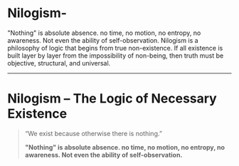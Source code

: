 # Nilogism-
"Nothing" is absolute absence. no time, no motion, no entropy, no awareness. Not even the ability of self-observation. Nilogism is a philosophy of logic that begins from true non-existence. If all existence is built layer by layer from the impossibility of non-being, then truth must be objective, structural, and universal.

---
# Nilogism – The Logic of Necessary Existence

> “We exist because otherwise there is nothing.”
>
> **"Nothing" is absolute absence. no time, no motion, no entropy, no awareness. Not even the ability of self-observation.**
